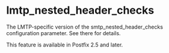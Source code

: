 # lmtp_nested_header_checks 

 The LMTP-specific version of the smtp_nested_header_checks
configuration parameter. See there for details. 

 This feature is available in Postfix 2.5 and later. 


